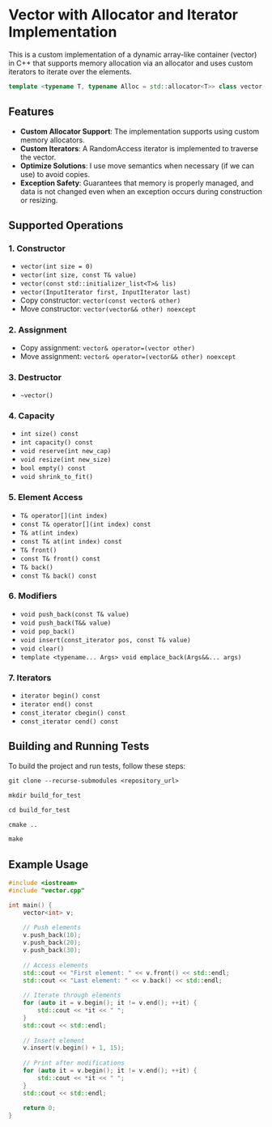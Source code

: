 # Vector with Allocator and Iterator Implementation

This is a custom implementation of a dynamic array-like container (vector) in C++ that supports memory allocation via an allocator and uses custom iterators to iterate over the elements.

```cpp
template <typename T, typename Alloc = std::allocator<T>> class vector;
```

## Features

- **Custom Allocator Support**: The implementation supports using custom memory allocators.
- **Custom Iterators**: A RandomAccess iterator is implemented to traverse the vector.
- **Optimize Solutions**: I use move semantics when necessary (if we can use) to avoid copies.
- **Exception Safety**: Guarantees that memory is properly managed, and data is not changed even when an exception occurs during construction or resizing.

## Supported Operations

### 1. Constructor

- `vector(int size = 0)`  
- `vector(int size, const T& value)`  
- `vector(const std::initializer_list<T>& lis)`  
- `vector(InputIterator first, InputIterator last)`
- Copy constructor: `vector(const vector& other)`
- Move constructor: `vector(vector&& other) noexcept`

### 2. Assignment

- Copy assignment: `vector& operator=(vector other)`
- Move assignment: `vector& operator=(vector&& other) noexcept`

### 3. Destructor

- `~vector()`  

### 4. Capacity

- `int size() const`  
- `int capacity() const`  
- `void reserve(int new_cap)`  
- `void resize(int new_size)`  
- `bool empty() const`  
- `void shrink_to_fit()`  

### 5. Element Access

- `T& operator[](int index)`  
- `const T& operator[](int index) const`  
- `T& at(int index)`  
- `const T& at(int index) const`  
- `T& front()`  
- `const T& front() const`  
- `T& back()`  
- `const T& back() const`  

### 6. Modifiers

- `void push_back(const T& value)`  
- `void push_back(T&& value)`  
- `void pop_back()`  
- `void insert(const_iterator pos, const T& value)`  
- `void clear()`  
- `template <typename... Args> void emplace_back(Args&&... args)`  

### 7. Iterators

- `iterator begin() const`  
- `iterator end() const`  
- `const_iterator cbegin() const`  
- `const_iterator cend() const`  

## Building and Running Tests

To build the project and run tests, follow these steps:

```txt
git clone --recurse-submodules <repository_url>

mkdir build_for_test

cd build_for_test

cmake ..

make
```

## Example Usage

```cpp
#include <iostream>
#include "vector.cpp"

int main() {
    vector<int> v;
    
    // Push elements
    v.push_back(10);
    v.push_back(20);
    v.push_back(30);
    
    // Access elements
    std::cout << "First element: " << v.front() << std::endl;
    std::cout << "Last element: " << v.back() << std::endl;
    
    // Iterate through elements
    for (auto it = v.begin(); it != v.end(); ++it) {
        std::cout << *it << " ";
    }
    std::cout << std::endl;
    
    // Insert element
    v.insert(v.begin() + 1, 15);
    
    // Print after modifications
    for (auto it = v.begin(); it != v.end(); ++it) {
        std::cout << *it << " ";
    }
    std::cout << std::endl;
    
    return 0;
}
